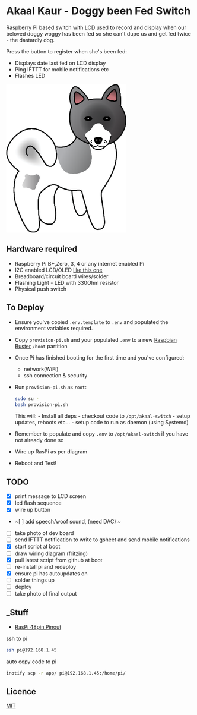 # Akaal Kaur - Doggy been Fed Switch

Raspberry Pi based switch with LCD used to record and display when our beloved doggy woggy has been fed so she can't dupe us and get fed twice - the dastardly dog.

Press the button to register when she's been fed:

- Displays date last fed on LCD display
- Ping IFTTT for mobile notifications etc
- Flashes LED

![](akita_logo.png)

## Hardware required

- Raspberry Pi B+,Zero, 3, 4 or any internet enabled Pi
- I2C enabled LCD/OLED [like this one](https://www.amazon.co.uk/gp/product/B07PWWTB94/ref=ppx_yo_dt_b_asin_title_o00_s00?ie=UTF8&psc=1)
- Breadboard/circuit board wires/solder
- Flashing Light - LED with 330Ohm resistor
- Physical push switch

## To Deploy

- Ensure you've copied `.env.template` to `.env` and populated the environment variables required.
- Copy `provision-pi.sh` and your populated `.env` to a new [Raspbian Buster](https://www.raspberrypi.org/downloads/raspbian/) `/boot` partition
- Once Pi has finished booting for the first time and you've configured:
  - network(WiFi)
  - ssh connection & security
- Run `provision-pi.sh` as `root`:

  ```bash
  sudo su -
  bash provision-pi.sh
  ```

  This will:
      - Install all deps
      - checkout code to `/opt/akaal-switch`
      - setup updates, reboots etc...
      - setup code to run as daemon (using Systemd)
- Remember to populate and copy `.env` to `/opt/akaal-switch` if you have not already done so
- Wire up RasPi as per diagram
- Reboot and Test!

## TODO

- [x] print message to LCD screen
- [x] led flash sequence
- [x] wire up button
- ~[ ] add speech/woof sound, (need DAC) ~
- [ ] take photo of dev board
- [ ] send IFTTT notification to write to gsheet and send mobile notifications
- [x] start script at boot
- [ ] draw wiring diagram (fritzing)
- [x] pull latest script from github at boot
- [ ] re-install pi and redeploy
- [x] ensure pi has autoupdates on
- [ ] solder things up
- [ ] deploy
- [ ] take photo of final output

## _Stuff

- [RasPi 48pin Pinout](https://pinout.xyz/pinout/i2c)

ssh to pi

```bash
ssh pi@192.168.1.45
```

auto copy code to pi

```bash
inotify scp -r app/ pi@192.168.1.45:/home/pi/
```

## Licence

[MIT](LICENCE)

